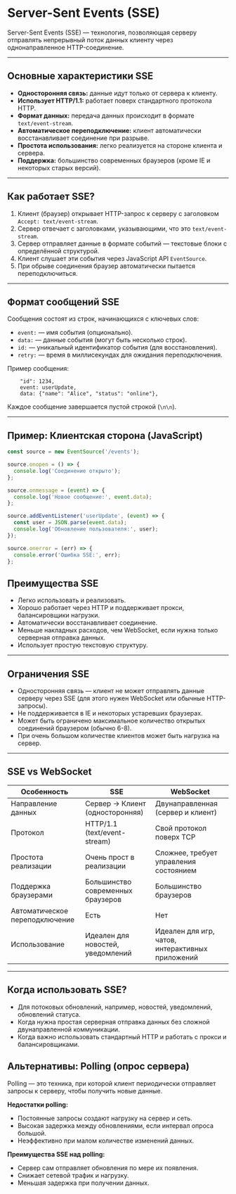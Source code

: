 # Server-Sent Events (SSE)

Server-Sent Events (SSE) — технология, позволяющая серверу отправлять непрерывный поток данных клиенту через однонаправленное HTTP-соединение.

---

## Основные характеристики SSE

- **Односторонняя связь:** данные идут только от сервера к клиенту.
- **Использует HTTP/1.1:** работает поверх стандартного протокола HTTP.
- **Формат данных:** передача данных происходит в формате `text/event-stream`.
- **Автоматическое переподключение:** клиент автоматически восстанавливает соединение при разрыве.
- **Простота использования:** легко реализуется на стороне клиента и сервера.
- **Поддержка:** большинство современных браузеров (кроме IE и некоторых старых версий).

---

## Как работает SSE?

1. Клиент (браузер) открывает HTTP-запрос к серверу с заголовком `Accept: text/event-stream`.
2. Сервер отвечает с заголовками, указывающими, что это `text/event-stream`.
3. Сервер отправляет данные в формате событий — текстовые блоки с определённой структурой.
4. Клиент слушает эти события через JavaScript API `EventSource`.
5. При обрыве соединения браузер автоматически пытается переподключиться.

---

## Формат сообщений SSE

Сообщения состоят из строк, начинающихся с ключевых слов:

- `event:` — имя события (опционально).
- `data:` — данные события (могут быть несколько строк).
- `id:` — уникальный идентификатор события (для восстановления).
- `retry:` — время в миллисекундах для ожидания переподключения.

Пример сообщения:

```text
    "id": 1234,
    event: userUpdate,
    data: {"name": "Alice", "status": "online"},
```


Каждое сообщение завершается пустой строкой (`\n\n`).

---

## Пример: Клиентская сторона (JavaScript)

```js
const source = new EventSource('/events');

source.onopen = () => {
  console.log('Соединение открыто');
};

source.onmessage = (event) => {
  console.log('Новое сообщение:', event.data);
};

source.addEventListener('userUpdate', (event) => {
  const user = JSON.parse(event.data);
  console.log('Обновление пользователя:', user);
});

source.onerror = (err) => {
  console.error('Ошибка SSE:', err);
};
```

## Преимущества SSE

- Легко использовать и реализовать.
- Хорошо работает через HTTP и поддерживает прокси, балансировщики нагрузки.
- Автоматически восстанавливает соединение.
- Меньше накладных расходов, чем WebSocket, если нужна только серверная отправка данных.
- Использует простую текстовую структуру.

---

## Ограничения SSE

- Односторонняя связь — клиент не может отправлять данные серверу через SSE (для этого нужен WebSocket или обычные HTTP-запросы).
- Не поддерживается в IE и некоторых устаревших браузерах.
- Может быть ограничено максимальное количество открытых соединений браузером (обычно 6-8).
- При очень большом количестве клиентов может быть нагрузка на сервер.

---

## SSE vs WebSocket

| Особенность               | SSE                               | WebSocket                         |
|--------------------------|----------------------------------|----------------------------------|
| Направление данных       | Сервер → Клиент (односторонняя)  | Двунаправленная (сервер и клиент)|
| Протокол                | HTTP/1.1 (text/event-stream)      | Свой протокол поверх TCP          |
| Простота реализации     | Очень прост в реализации          | Сложнее, требует управления состоянием|
| Поддержка браузерами    | Большинство современных браузеров | Большинство браузеров             |
| Автоматическое переподключение | Есть                        | Нет                              |
| Использование           | Идеален для новостей, уведомлений| Идеален для игр, чатов, интерактивных приложений|

---

## Когда использовать SSE?

- Для потоковых обновлений, например, новостей, уведомлений, обновлений статуса.
- Когда нужна простая серверная отправка данных без сложной двунаправленной коммуникации.
- Когда важно использовать стандартный HTTP и работать с прокси и балансировщиками.

## Альтернативы: Polling (опрос сервера)

Polling — это техника, при которой клиент периодически отправляет запросы к серверу, чтобы получить новые данные.

**Недостатки polling:**

- Постоянные запросы создают нагрузку на сервер и сеть.
- Высокая задержка между обновлениями, если интервал опроса большой.
- Неэффективно при малом количестве изменений данных.

**Преимущества SSE над polling:**

- Сервер сам отправляет обновления по мере их появления.
- Снижает сетевой трафик и нагрузку.
- Меньшая задержка при получении данных.
